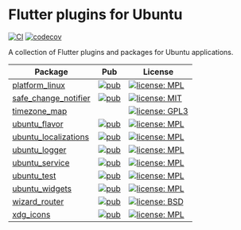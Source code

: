 # Flutter plugins for Ubuntu

[![CI](https://github.com/canonical/ubuntu-flutter-plugins/workflows/CI/badge.svg)](https://github.com/canonical/ubuntu-flutter-plugins/actions/workflows/ci.yaml)
[![codecov](https://codecov.io/gh/canonical/ubuntu-flutter-plugins/branch/main/graph/badge.svg)](https://codecov.io/gh/canonical/ubuntu-flutter-plugins)

A collection of Flutter plugins and packages for Ubuntu applications.

| Package | Pub | License |
|---|---|---|
| [platform_linux](https://github.com/canonical/ubuntu-flutter-plugins/tree/main/packages/platform_linux) | [![pub](https://img.shields.io/pub/v/platform_linux.svg)](https://pub.dev/packages/platform_linux) | [![license: MPL](https://img.shields.io/badge/license-MPL-magenta.svg)](https://opensource.org/licenses/MPL-2.0) |
| [safe_change_notifier](https://github.com/canonical/ubuntu-flutter-plugins/tree/main/packages/safe_change_notifier) | [![pub](https://img.shields.io/pub/v/safe_change_notifier.svg)](https://pub.dev/packages/safe_change_notifier) | [![license: MIT](https://img.shields.io/badge/license-MIT-green.svg)](https://opensource.org/licenses/MIT) |
| [timezone_map](https://github.com/canonical/ubuntu-flutter-plugins/tree/main/packages/timezone_map) | | [![license: GPL3](https://img.shields.io/badge/license-GPL3-blue.svg)](https://opensource.org/licenses/GPL-3.0) |
| [ubuntu_flavor](https://github.com/canonical/ubuntu-flutter-plugins/tree/main/packages/ubuntu_flavor) | [![pub](https://img.shields.io/pub/v/ubuntu_flavor.svg)](https://pub.dev/packages/ubuntu_flavor) | [![license: MPL](https://img.shields.io/badge/license-MPL-magenta.svg)](https://opensource.org/licenses/MPL-2.0) |
| [ubuntu_localizations](https://github.com/canonical/ubuntu-flutter-plugins/tree/main/packages/ubuntu_localizations) | [![pub](https://img.shields.io/pub/v/ubuntu_localizations.svg)](https://pub.dev/packages/ubuntu_localizations) | [![license: MPL](https://img.shields.io/badge/license-MPL-magenta.svg)](https://opensource.org/licenses/MPL-2.0) |
| [ubuntu_logger](https://github.com/canonical/ubuntu-flutter-plugins/tree/main/packages/ubuntu_logger) | [![pub](https://img.shields.io/pub/v/ubuntu_logger.svg)](https://pub.dev/packages/ubuntu_logger) | [![license: MPL](https://img.shields.io/badge/license-MPL-magenta.svg)](https://opensource.org/licenses/MPL-2.0) |
| [ubuntu_service](https://github.com/canonical/ubuntu-flutter-plugins/tree/main/packages/ubuntu_service) | [![pub](https://img.shields.io/pub/v/ubuntu_service.svg)](https://pub.dev/packages/ubuntu_service) | [![license: MPL](https://img.shields.io/badge/license-MPL-magenta.svg)](https://opensource.org/licenses/MPL-2.0) |
| [ubuntu_test](https://github.com/canonical/ubuntu-flutter-plugins/tree/main/packages/ubuntu_test) | [![pub](https://img.shields.io/pub/v/ubuntu_test.svg)](https://pub.dev/packages/ubuntu_test) | [![license: MPL](https://img.shields.io/badge/license-MPL-magenta.svg)](https://opensource.org/licenses/MPL-2.0) |
| [ubuntu_widgets](https://github.com/canonical/ubuntu-flutter-plugins/tree/main/packages/ubuntu_widgets) | [![pub](https://img.shields.io/pub/v/ubuntu_widgets.svg)](https://pub.dev/packages/ubuntu_widgets) | [![license: MPL](https://img.shields.io/badge/license-MPL-magenta.svg)](https://opensource.org/licenses/MPL-2.0) |
| [wizard_router](https://github.com/canonical/ubuntu-flutter-plugins/tree/main/packages/wizard_router) | [![pub](https://img.shields.io/pub/v/wizard_router.svg)](https://pub.dev/packages/wizard_router) | [![license: BSD](https://img.shields.io/badge/license-BSD-yellow.svg)](https://opensource.org/licenses/BSD-3-Clause) |
| [xdg_icons](https://github.com/canonical/ubuntu-flutter-plugins/tree/main/packages/xdg_icons) | [![pub](https://img.shields.io/pub/v/xdg_icons.svg)](https://pub.dev/packages/xdg_icons) | [![license: MPL](https://img.shields.io/badge/license-MPL-magenta.svg)](https://opensource.org/licenses/MPL-2.0) |
